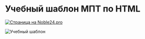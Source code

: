 # Учебный шаблон МПТ по HTML

<a href="https://mpt1.noble24.pro/"> <img src="https://img.shields.io/badge/Site-Noble24.pro-orange?style=for-the-badge" alt="Страница на Noble24.pro"> </a>

![Учебный шаблон](./1.jpg)
